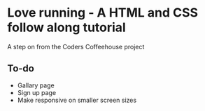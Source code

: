 # Love running - A HTML and CSS follow along tutorial 

A step on from the Coders Coffeehouse project 

## To-do
- Gallary page
- Sign up page
- Make responsive on smaller screen sizes